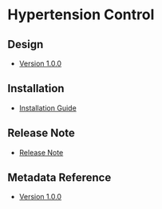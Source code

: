 # Hypertension Control

## Design

- [Version 1.0.0](#ncd-htn-design)

## Installation

- [Installation Guide](#ncd-htn-installation)

## Release Note

- [Release Note](#ncd-htn-release-note)

## Metadata Reference

- [Version 1.0.0](https://packages.dhis2.org/en/NCD_HTN/1.0.0/DHIS2.38/NCD_HTN_COMPLETE_1.0.0_DHIS2.38.xlsx)
